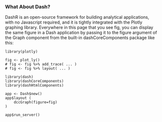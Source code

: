 ### What About Dash?

DashR is an open-source framework for building analytical applications, with no Javascript required, and it is tightly integrated with the Plotly graphing library. Everywhere in this page that you see fig, you can display the same figure in a Dash application by passing it to the figure argument of the Graph component from the built-in dashCoreComponents package like this:

```{r}
library(plotly)

fig <- plot_ly() 
# fig <- fig %>% add_trace( ... )
# fig <- fig %>% layout( ... ) 

library(dash)
library(dashCoreComponents)
library(dashHtmlComponents)

app <- Dash$new()
app$layout (
    dccGraph(figure=fig)
)

app$run_server()
```